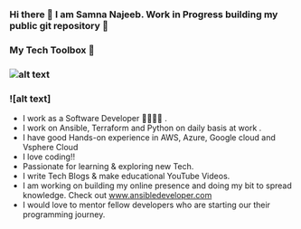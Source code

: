 ### Hi there 👋 I am Samna Najeeb. Work in Progress building my public git repository 🔭 



### My Tech Toolbox 🧰
### ![alt text](https://upload.wikimedia.org/wikipedia/commons/0/05/Ansible_Logo.png)
### ![alt text]

- I work as a Software Developer 👩‍💻👩‍💻 .
- I work on Ansible, Terraform and Python on daily basis at work .
- I have good Hands-on experience in AWS, Azure, Google cloud and Vsphere Cloud 
- I love coding!!
- Passionate for learning & exploring new Tech. 
- I write Tech Blogs & make educational YouTube Videos.
- I am working on building my online presence and doing my bit to spread knowledge. Check out www.ansibledeveloper.com 
- I would love to  mentor fellow developers who are starting our their programming journey.


<!--
**samnanajeeb/samnanajeeb** is a ✨ _special_ ✨ repository because its `README.md` (this file) appears on your GitHub profile.

Here are some ideas to get you started:

- 🔭 I’m currently working on ...
- 🌱 I’m currently learning ...
- 👯 I’m looking to collaborate on ...
- 🤔 I’m looking for help with ...
- 💬 Ask me about ...
- 📫 How to reach me: ...
- 😄 Pronouns: ...
- ⚡ Fun fact: ...
-->
